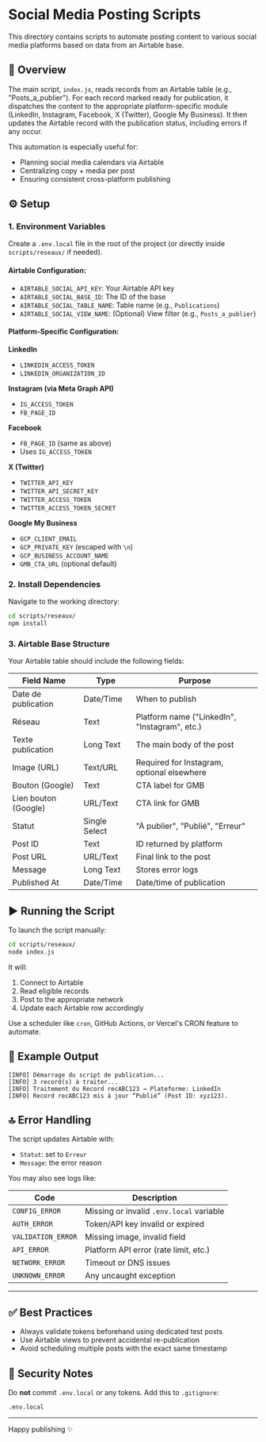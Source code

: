 # Social Media Posting Scripts

This directory contains scripts to automate posting content to various social media platforms based on data from an Airtable base.

## 🚀 Overview

The main script, `index.js`, reads records from an Airtable table (e.g., "Posts\_a\_publier"). For each record marked ready for publication, it dispatches the content to the appropriate platform-specific module (LinkedIn, Instagram, Facebook, X (Twitter), Google My Business). It then updates the Airtable record with the publication status, including errors if any occur.

This automation is especially useful for:

* Planning social media calendars via Airtable
* Centralizing copy + media per post
* Ensuring consistent cross-platform publishing

## ⚙️ Setup

### 1. Environment Variables

Create a `.env.local` file in the root of the project (or directly inside `scripts/reseaux/` if needed).

#### **Airtable Configuration:**

* `AIRTABLE_SOCIAL_API_KEY`: Your Airtable API key
* `AIRTABLE_SOCIAL_BASE_ID`: The ID of the base
* `AIRTABLE_SOCIAL_TABLE_NAME`: Table name (e.g., `Publications`)
* `AIRTABLE_SOCIAL_VIEW_NAME`: (Optional) View filter (e.g., `Posts_a_publier`)

#### **Platform-Specific Configuration:**

**LinkedIn**

* `LINKEDIN_ACCESS_TOKEN`
* `LINKEDIN_ORGANIZATION_ID`

**Instagram (via Meta Graph API)**

* `IG_ACCESS_TOKEN`
* `FB_PAGE_ID`

**Facebook**

* `FB_PAGE_ID` (same as above)
* Uses `IG_ACCESS_TOKEN`

**X (Twitter)**

* `TWITTER_API_KEY`
* `TWITTER_API_SECRET_KEY`
* `TWITTER_ACCESS_TOKEN`
* `TWITTER_ACCESS_TOKEN_SECRET`

**Google My Business**

* `GCP_CLIENT_EMAIL`
* `GCP_PRIVATE_KEY` (escaped with `\n`)
* `GCP_BUSINESS_ACCOUNT_NAME`
* `GMB_CTA_URL` (optional default)

### 2. Install Dependencies

Navigate to the working directory:

```bash
cd scripts/reseaux/
npm install
```

### 3. Airtable Base Structure

Your Airtable table should include the following fields:

| Field Name           | Type          | Purpose                                       |
| -------------------- | ------------- | --------------------------------------------- |
| Date de publication  | Date/Time     | When to publish                               |
| Réseau               | Text          | Platform name ("LinkedIn", "Instagram", etc.) |
| Texte publication    | Long Text     | The main body of the post                     |
| Image (URL)          | Text/URL      | Required for Instagram, optional elsewhere    |
| Bouton (Google)      | Text          | CTA label for GMB                             |
| Lien bouton (Google) | URL/Text      | CTA link for GMB                              |
| Statut               | Single Select | "À publier", "Publié", "Erreur"               |
| Post ID              | Text          | ID returned by platform                       |
| Post URL             | URL/Text      | Final link to the post                        |
| Message              | Long Text     | Stores error logs                             |
| Published At         | Date/Time     | Date/time of publication                      |

## ▶️ Running the Script

To launch the script manually:

```bash
cd scripts/reseaux/
node index.js
```

It will:

1. Connect to Airtable
2. Read eligible records
3. Post to the appropriate network
4. Update each Airtable row accordingly

Use a scheduler like `cron`, GitHub Actions, or Vercel's CRON feature to automate.

## 🧪 Example Output

```
[INFO] Démarrage du script de publication...
[INFO] 3 record(s) à traiter...
[INFO] Traitement du Record recABC123 → Plateforme: LinkedIn
[INFO] Record recABC123 mis à jour “Publié” (Post ID: xyz123).
```

## 🔝 Error Handling

The script updates Airtable with:

* `Statut`: set to `Erreur`
* `Message`: the error reason

You may also see logs like:

| Code               | Description                              |
| ------------------ | ---------------------------------------- |
| `CONFIG_ERROR`     | Missing or invalid `.env.local` variable |
| `AUTH_ERROR`       | Token/API key invalid or expired         |
| `VALIDATION_ERROR` | Missing image, invalid field             |
| `API_ERROR`        | Platform API error (rate limit, etc.)    |
| `NETWORK_ERROR`    | Timeout or DNS issues                    |
| `UNKNOWN_ERROR`    | Any uncaught exception                   |

---

## ✅ Best Practices

* Always validate tokens beforehand using dedicated test posts
* Use Airtable views to prevent accidental re-publication
* Avoid scheduling multiple posts with the exact same timestamp

## 🔐 Security Notes

Do **not** commit `.env.local` or any tokens. Add this to `.gitignore`:

```
.env.local
```

---

Happy publishing ✨
